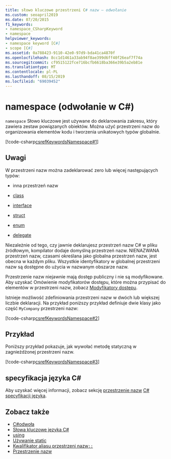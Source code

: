 ```yaml
---
title: słowo kluczowe przestrzeni C# nazw — odwołanie
ms.custom: seoapril2019
ms.date: 07/20/2015
f1_keywords:
- namespace_CSharpKeyword
- namespace
helpviewer_keywords:
- namespace keyword [C#]
- scope [C#]
ms.assetid: 0a788423-9110-42e0-97d9-bda41ca4870f
ms.openlocfilehash: 8cc1d1461a33ab94f8ae399d6ff40f26eaf7f74a
ms.sourcegitcommit: cf9515122fce716bcfb6618ba366e39b5a2eb81e
ms.translationtype: MT
ms.contentlocale: pl-PL
ms.lasthandoff: 08/15/2019
ms.locfileid: "69039452"
---
```

# <a name="namespace-c-reference"></a>namespace (odwołanie w C#)

`namespace` Słowo kluczowe jest używane do deklarowania zakresu, który zawiera zestaw powiązanych obiektów. Można użyć przestrzeni nazw do organizowania elementów kodu i tworzenia unikatowych typów globalnie.

[!code-csharp[csrefKeywordsNamespace#1](~/samples/snippets/csharp/VS_Snippets_VBCSharp/csrefKeywordsNamespace/CS/csrefKeywordsNamespace.cs#1)]

## <a name="remarks"></a>Uwagi

W przestrzeni nazw można zadeklarować zero lub więcej następujących typów:

- inna przestrzeń nazw

- [class](class.md)

- [interface](interface.md)

- [struct](struct.md)

- [enum](enum.md)

- [delegate](delegate.md)

Niezależnie od tego, czy jawnie deklarujesz przestrzeń nazw C# w pliku źródłowym, kompilator dodaje domyślną przestrzeń nazw. NIENAZWANA przestrzeń nazw, czasami określana jako globalna przestrzeń nazw, jest obecna w każdym pliku. Wszystkie identyfikatory w globalnej przestrzeni nazw są dostępne do użycia w nazwanym obszarze nazw.

Przestrzenie nazw niejawnie mają dostęp publiczny i nie są modyfikowane. Aby uzyskać Omówienie modyfikatorów dostępu, które można przypisać do elementów w przestrzeni nazw, zobacz [Modyfikatory dostępu](access-modifiers.md).

Istnieje możliwość zdefiniowania przestrzeni nazw w dwóch lub większej liczbie deklaracji. Na przykład poniższy przykład definiuje dwie klasy jako część `MyCompany` przestrzeni nazw:

[!code-csharp[csrefKeywordsNamespace#2](~/samples/snippets/csharp/VS_Snippets_VBCSharp/csrefKeywordsNamespace/CS/csrefKeywordsNamespace.cs#2)]

## <a name="example"></a>Przykład

Poniższy przykład pokazuje, jak wywołać metodę statyczną w zagnieżdżonej przestrzeni nazw.

[!code-csharp[csrefKeywordsNamespace#3](~/samples/snippets/csharp/VS_Snippets_VBCSharp/csrefKeywordsNamespace/CS/csrefKeywordsNamespace.cs#3)]

## <a name="c-language-specification"></a>specyfikacja języka C#

Aby uzyskać więcej informacji, zobacz sekcję [przestrzenie nazw](~/_csharplang/spec/namespaces.md) [ C# specyfikacji języka](~/_csharplang/spec/introduction.md).

## <a name="see-also"></a>Zobacz także

- [C#odwoła](../index.md)
- [Słowa kluczowe języka C#](index.md)
- [using](using-directive.md)
- [Używanie static](using-static.md)
- [Kwalifikator aliasu przestrzeni nazw`::`](../operators/namespace-alias-qualifier.md)
- [Przestrzenie nazw](../../programming-guide/namespaces/index.md)
